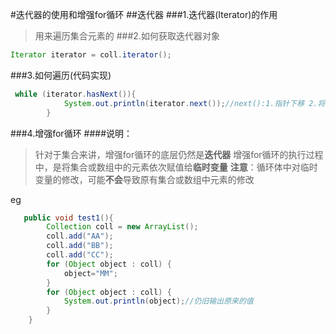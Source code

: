 #迭代器的使用和增强for循环
##迭代器
###1.迭代器(Iterator)的作用
> 用来遍历集合元素的
###2.如何获取迭代器对象
``````java
Iterator iterator = coll.iterator();
``````
###3.如何遍历(代码实现)
``````java
 while (iterator.hasNext()){
            System.out.println(iterator.next());//next():1.指针下移 2.将下移以后集合位置上的元素返回
        }
``````
###4.增强for循环
####说明：
>针对于集合来讲，增强for循环的底层仍然是**迭代器**
>增强for循环的执行过程中，是将集合或数组中的元素依次赋值给**临时变量**
**注意**：循环体中对临时变量的修改，可能**不会**导致原有集合或数组中元素的修改

eg
``````java
   public void test1(){
        Collection coll = new ArrayList();
        coll.add("AA");
        coll.add("BB");
        coll.add("CC");
        for (Object object : coll) {
            object="MM";
        }
        for (Object object : coll) {
            System.out.println(object);//仍旧输出原来的值
        }
    }
``````